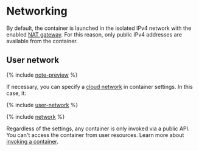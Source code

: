 # Networking

By default, the container is launched in the isolated IPv4 network with the enabled [NAT gateway](../../vpc/concepts/gateways.md). For this reason, only public IPv4 addresses are available from the container.

## User network

{% include [note-preview](../../_includes/note-preview.md) %}

If necessary, you can specify a [cloud network](../../vpc/concepts/network.md#network) in container settings. In this case, it:

{% include [user-network](../../_includes/functions/user-network.md) %}

{% include [network](../../_includes/functions/network.md) %}

Regardless of the settings, any container is only invoked via a public API. You can't access the container from user resources. Learn more about [invoking a container](invoke.md).
